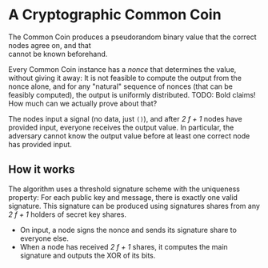 # A Cryptographic Common Coin

The Common Coin produces a pseudorandom binary value that the correct nodes agree on, and that\
cannot be known beforehand.

Every Common Coin instance has a _nonce_ that determines the value, without giving it away: It
is not feasible to compute the output from the nonce alone, and for any "natural" sequence of
nonces (that can be feasibly computed), the output is uniformly distributed.
TODO: Bold claims! How much can we actually prove about that?

The nodes input a signal (no data, just `()`), and after _2 f + 1_ nodes have provided input,
everyone receives the output value. In particular, the adversary cannot know the output value
before at least one correct node has provided input.

## How it works

The algorithm uses a threshold signature scheme with the uniqueness property: For each public
key and message, there is exactly one valid signature. This signature can be produced using
signatures shares from any _2 f + 1_ holders of secret key shares.

* On input, a node signs the nonce and sends its signature share to everyone else.
* When a node has received _2 f + 1_ shares, it computes the main signature and outputs the XOR
of its bits.
